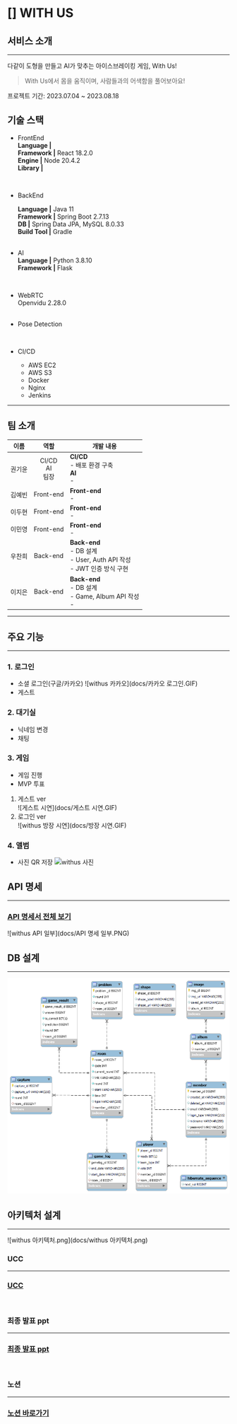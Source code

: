 # [] WITH US

## 서비스 소개

---
다같이 도형을 만들고 AI가 맞추는 아이스브레이킹 게임, With Us!  

> With Us에서 몸을 움직이며, 사람들과의 어색함을 풀어보아요!  

프로젝트 기간: 2023.07.04 ~ 2023.08.18

## 기술 스택

- FrontEnd  
  **Language |**  
  **Framework |** React 18.2.0  
  **Engine |** Node 20.4.2  
  **Library |**

  <br/>
- BackEnd

  **Language |** Java 11  
  **Framework |** Spring Boot 2.7.13  
  **DB |** Spring Data JPA, MySQL 8.0.33  
  **Build Tool |** Gradle  
  <br/>
- AI  
  **Language |** Python 3.8.10  
  **Framework |** Flask

  <br/>

- WebRTC  
  Openvidu 2.28.0  
  <br/>
  
- Pose Detection  

  <br/>
  
- CI/CD  
  - AWS EC2
  - AWS S3
  - Docker
  - Nginx
  - Jenkins

---


## 팀 소개


| 이름  |          역할           | <div align="center">개발 내용</div>                                                                                                                                                                                          |
|:---:|:---------------------:|:-------------------------------------------------------------------------------------------------------------------------------------------------------------------------------------------------------------------------|
| 권기윤 | CI/CD<br />AI<br />팀장 | **CI/CD**<br/>- 배포 환경 구축 <br/> **AI**<br/>-                                                                                                                                                                              |
| 김예빈 |       Front-end       | **Front-end**<br/>-                                                                                                                                                                                                      |
| 이두현 |       Front-end       | **Front-end**<br /> -                                                                                                                                                                                                    |
| 이민영 |       Front-end       | **Front-end**<br />-                                                                                                                                                                                                     |
| 우찬희 |       Back-end        | **Back-end**<br />- DB 설계<br />- User, Auth API 작성<br />- JWT 인증 방식 구현                                                                                                                                                   |
| 이지은 |       Back-end        | **Back-end**<br/>- DB 설계<br/> - Game, Album API 작성<br/>-                                                                                                                                                                 |

---

## 주요 기능

---
### 1. 로그인
  - 소셜 로그인(구글/카카오)
    ![withus 카카오](docs/카카오 로그인.GIF)
  - 게스트

### 2. 대기실
  - 닉네임 변경
  - 채팅

### 3. 게임   
  - 게임 진행
  - MVP 투표

  1. 게스트 ver  
     ![게스트 시연](docs/게스트 시연.GIF)
  2. 로그인 ver  
     ![withus 방장 시연](docs/방장 시연.GIF)

### 4. 앨범
  - 사진 QR 저장
    ![withus 사진](docs/앨범.GIF)


## API 명세

---
### [API 명세서 전체 보기](https://docs.google.com/spreadsheets/d/1_ibyCUzroQdF4HLyg2jRdpOz7aF99Q1AtgkwqjBDmMU/edit?usp=sharing)

![withus API 일부](docs/API 명세 일부.PNG)

## DB 설계

---

![withusERD.png](docs/withusERD.png)

## 아키텍처 설계

---

![withus 아키텍처.png](docs/withus 아키텍처.png)


### UCC

---

### [UCC](https://www.youtube.com/watch?v=fLDroW6CujI)

<br/> 

### 최종 발표 ppt

---

### [최종 발표 ppt](docs/공통프로젝트_최종발표.pdf)

<br/> 

### 노션

---
### [노션 바로가기](https://butter-clematis-bc0.notion.site/A704-ceed8f9d6d2a4c0594aef6fdb6658592?pvs=4)
<br/> 

